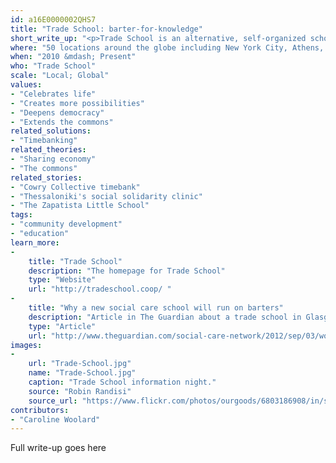 ```yaml
---
id: a16E0000002QHS7
title: "Trade School: barter-for-knowledge"
short_write_up: "<p>Trade School is an alternative, self-organized school that runs on barter and places equal value on big ideas, practical skills and experiential knowledge. Anyone can teach a class. Students sign up for a class by agreeing to bring a barter item that the teacher requests. Trade School is about building relationships of trust and mutual aid through the voluntary, reciprocal exchange of resources and service. The first Trade School opened in 2010 in New York City. Today, there is an international network of more than 50 local, self-organized chapters worldwide. The project is organized entirely by volunteer collectives, sharing skills to create spaces of hope amidst rising tuition costs and persistent unemployment.</p>"
where: "50 locations around the globe including New York City, Athens, Manila and Chihuahua"
when: "2010 &mdash; Present"
who: "Trade School"
scale: "Local; Global"
values:
- "Celebrates life"
- "Creates more possibilities"
- "Deepens democracy"
- "Extends the commons"
related_solutions:
- "Timebanking"
related_theories:
- "Sharing economy"
- "The commons"
related_stories:
- "Cowry Collective timebank"
- "Thessaloniki's social solidarity clinic"
- "The Zapatista Little School"
tags:
- "community development"
- "education"
learn_more:
-
    title: "Trade School"
    description: "The homepage for Trade School"
    type: "Website"
    url: "http://tradeschool.coop/ "
-
    title: "Why a new social care school will run on barters"
    description: "Article in The Guardian about a trade school in Glasgow "
    type: "Article"
    url: "http://www.theguardian.com/social-care-network/2012/sep/03/work-practices-careers-advice"
images:
-
    url: "Trade-School.jpg"
    name: "Trade-School.jpg"
    caption: "Trade School information night."
    source: "Robin Randisi"
    source_url: "https://www.flickr.com/photos/ourgoods/6803186908/in/set-72157629138351694"
contributors:
- "Caroline Woolard"
---
```

Full write-up goes here
